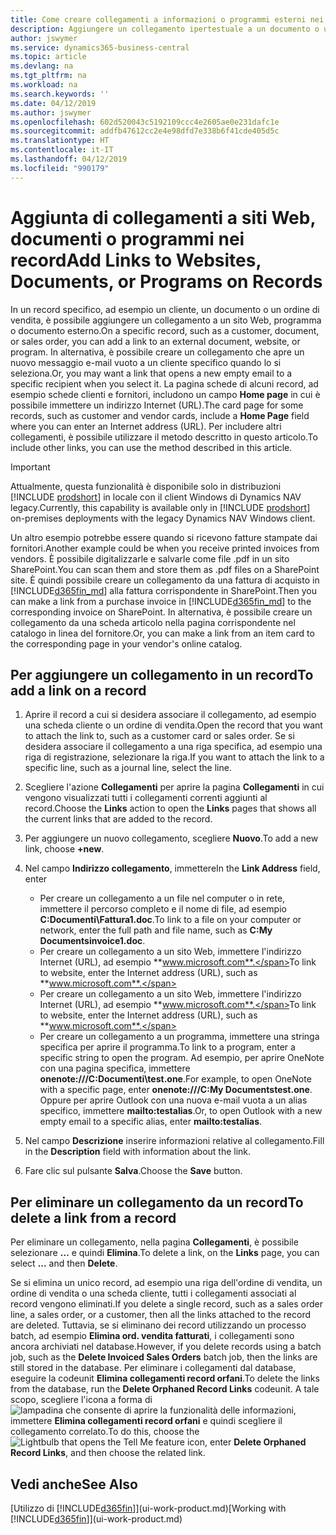```yaml
---
title: Come creare collegamenti a informazioni o programmi esterni nei record | Microsoft Docs
description: Aggiungere un collegamento ipertestuale a un documento o un sito Web in un record specifico, ad esempio, un cliente o un documento.
author: jswymer
ms.service: dynamics365-business-central
ms.topic: article
ms.devlang: na
ms.tgt_pltfrm: na
ms.workload: na
ms.search.keywords: ''
ms.date: 04/12/2019
ms.author: jswymer
ms.openlocfilehash: 602d520043c5192109ccc4e2605ae0e231dafc1e
ms.sourcegitcommit: addfb47612cc2e4e98dfd7e338b6f41cde405d5c
ms.translationtype: HT
ms.contentlocale: it-IT
ms.lasthandoff: 04/12/2019
ms.locfileid: "990179"
---
```

# <a name="add-links-to-websites-documents-or-programs-on-records"></a><span data-ttu-id="136e1-103">Aggiunta di collegamenti a siti Web, documenti o programmi nei record</span><span class="sxs-lookup"><span data-stu-id="136e1-103">Add Links to Websites, Documents, or Programs on Records</span></span>
<span data-ttu-id="136e1-104">In un record specifico, ad esempio un cliente, un documento o un ordine di vendita, è possibile aggiungere un collegamento a un sito Web, programma o documento esterno.</span><span class="sxs-lookup"><span data-stu-id="136e1-104">On a specific record, such as a customer, document, or sales order, you can add a link to an external document, website, or program.</span></span> <span data-ttu-id="136e1-105">In alternativa, è possibile creare un collegamento che apre un nuovo messaggio e-mail vuoto a un cliente specifico quando lo si seleziona.</span><span class="sxs-lookup"><span data-stu-id="136e1-105">Or, you may want a link that opens a new empty email to a specific recipient when you select it.</span></span> <span data-ttu-id="136e1-106">La pagina schede di alcuni record, ad esempio schede clienti e fornitori, includono un campo **Home page** in cui è possibile immettere un indirizzo Internet (URL).</span><span class="sxs-lookup"><span data-stu-id="136e1-106">The card page for some records, such as customer and vendor cards, include a **Home Page** field where you can enter an Internet address (URL).</span></span> <span data-ttu-id="136e1-107">Per includere altri collegamenti, è possibile utilizzare il metodo descritto in questo articolo.</span><span class="sxs-lookup"><span data-stu-id="136e1-107">To include other links, you can use the method described in this article.</span></span>  

> [!IMPORTANT]
> <span data-ttu-id="136e1-108">Attualmente, questa funzionalità è disponibile solo in distribuzioni [!INCLUDE [prodshort](includes/prodshort.md)] in locale con il client Windows di Dynamics NAV legacy.</span><span class="sxs-lookup"><span data-stu-id="136e1-108">Currently, this capability is available only in [!INCLUDE [prodshort](includes/prodshort.md)] on-premises deployments with the legacy Dynamics NAV Windows client.</span></span>  

<span data-ttu-id="136e1-109">Un altro esempio potrebbe essere quando si ricevono fatture stampate dai fornitori.</span><span class="sxs-lookup"><span data-stu-id="136e1-109">Another example could be when you receive printed invoices from vendors.</span></span> <span data-ttu-id="136e1-110">È possibile digitalizzarle e salvarle come file .pdf in un sito SharePoint.</span><span class="sxs-lookup"><span data-stu-id="136e1-110">You can scan them and store them as .pdf files on a SharePoint site.</span></span> <span data-ttu-id="136e1-111">È quindi possibile creare un collegamento da una fattura di acquisto in [!INCLUDE[d365fin_md](includes/d365fin_md.md)] alla fattura corrispondente in SharePoint.</span><span class="sxs-lookup"><span data-stu-id="136e1-111">Then you can make a link from a purchase invoice in [!INCLUDE[d365fin_md](includes/d365fin_md.md)] to the corresponding invoice on  SharePoint.</span></span> <span data-ttu-id="136e1-112">In alternativa, è possibile creare un collegamento da una scheda articolo nella pagina corrispondente nel catalogo in linea del fornitore.</span><span class="sxs-lookup"><span data-stu-id="136e1-112">Or, you can make a link from an item card to the corresponding page in your vendor's online catalog.</span></span>

## <a name="to-add-a-link-on-a-record"></a><span data-ttu-id="136e1-113">Per aggiungere un collegamento in un record</span><span class="sxs-lookup"><span data-stu-id="136e1-113">To add a link on a record</span></span>   

1.  <span data-ttu-id="136e1-114">Aprire il record a cui si desidera associare il collegamento, ad esempio una scheda cliente o un ordine di vendita.</span><span class="sxs-lookup"><span data-stu-id="136e1-114">Open the record that you want to attach the link to, such as a customer card or sales order.</span></span> <span data-ttu-id="136e1-115">Se si desidera associare il collegamento a una riga specifica, ad esempio una riga di registrazione, selezionare la riga.</span><span class="sxs-lookup"><span data-stu-id="136e1-115">If you want to attach the link to a specific line, such as a journal line, select the line.</span></span>  

2.  <span data-ttu-id="136e1-116">Scegliere l'azione **Collegamenti** per aprire la pagina **Collegamenti** in cui vengono visualizzati tutti i collegamenti correnti aggiunti al record.</span><span class="sxs-lookup"><span data-stu-id="136e1-116">Choose the **Links** action to open the **Links** pages that shows all the current links that are added to the record.</span></span>

3. <span data-ttu-id="136e1-117">Per aggiungere un nuovo collegamento, scegliere **Nuovo**.</span><span class="sxs-lookup"><span data-stu-id="136e1-117">To add a new link, choose **+new**.</span></span>

4.  <span data-ttu-id="136e1-118">Nel campo **Indirizzo collegamento**, immettere</span><span class="sxs-lookup"><span data-stu-id="136e1-118">In the **Link Address** field, enter</span></span>

    -   <span data-ttu-id="136e1-119">Per creare un collegamento a un file nel computer o in rete, immettere il percorso completo e il nome di file, ad esempio **C:Documenti\Fattura1.doc**.</span><span class="sxs-lookup"><span data-stu-id="136e1-119">To link to a file on your computer or network, enter the full path and file name, such as  **C:My Documentsinvoice1.doc**.</span></span>
    -   <span data-ttu-id="136e1-120">Per creare un collegamento a un sito Web, immettere l'indirizzo Internet (URL), ad esempio **www.microsoft.com**.</span><span class="sxs-lookup"><span data-stu-id="136e1-120">To link to website, enter the Internet address (URL), such as **www.microsoft.com**.</span></span>
    -   <span data-ttu-id="136e1-121">Per creare un collegamento a un sito Web, immettere l'indirizzo Internet (URL), ad esempio **www.microsoft.com**.</span><span class="sxs-lookup"><span data-stu-id="136e1-121">To link to website, enter the Internet address (URL), such as **www.microsoft.com**.</span></span>
    -   <span data-ttu-id="136e1-122">Per creare un collegamento a un programma, immettere una stringa specifica per aprire il programma.</span><span class="sxs-lookup"><span data-stu-id="136e1-122">To link to a program, enter a specific string to open the program.</span></span> <span data-ttu-id="136e1-123">Ad esempio, per aprire OneNote con una pagina specifica, immettere **onenote:///C:Documenti\test.one**.</span><span class="sxs-lookup"><span data-stu-id="136e1-123">For example, to open OneNote with a specific page, enter **onenote:///C:My Documentstest.one**.</span></span> <span data-ttu-id="136e1-124">Oppure per aprire Outlook con una nuova e-mail vuota a un alias specifico, immettere **mailto:testalias**.</span><span class="sxs-lookup"><span data-stu-id="136e1-124">Or, to open Outlook with a new empty email to a specific alias, enter **mailto:testalias**.</span></span>  

5.  <span data-ttu-id="136e1-125">Nel campo **Descrizione** inserire informazioni relative al collegamento.</span><span class="sxs-lookup"><span data-stu-id="136e1-125">Fill in the **Description** field with information about the link.</span></span>  

6.  <span data-ttu-id="136e1-126">Fare clic sul pulsante **Salva**.</span><span class="sxs-lookup"><span data-stu-id="136e1-126">Choose the **Save** button.</span></span>  

## <a name="to-delete-a-link-from-a-record"></a><span data-ttu-id="136e1-127">Per eliminare un collegamento da un record</span><span class="sxs-lookup"><span data-stu-id="136e1-127">To delete a link from a record</span></span>  

<span data-ttu-id="136e1-128">Per eliminare un collegamento, nella pagina **Collegamenti**, è possibile selezionare **…** e quindi **Elimina**.</span><span class="sxs-lookup"><span data-stu-id="136e1-128">To delete a link, on the **Links** page, you can select **...** and then **Delete**.</span></span>

<span data-ttu-id="136e1-129">Se si elimina un unico record, ad esempio una riga dell'ordine di vendita, un ordine di vendita o una scheda cliente, tutti i collegamenti associati al record vengono eliminati.</span><span class="sxs-lookup"><span data-stu-id="136e1-129">If you delete a single record, such as a sales order line, a sales order, or a customer, then all the links attached to the record are deleted.</span></span> <span data-ttu-id="136e1-130">Tuttavia, se si eliminano dei record utilizzando un processo batch, ad esempio **Elimina ord. vendita fatturati**, i collegamenti sono ancora archiviati nel database.</span><span class="sxs-lookup"><span data-stu-id="136e1-130">However, if you delete records using a batch job, such as the **Delete Invoiced Sales Orders** batch job, then the links are still stored in the database.</span></span> <span data-ttu-id="136e1-131">Per eliminare i collegamenti dal database, eseguire la codeunit **Elimina collegamenti record orfani**.</span><span class="sxs-lookup"><span data-stu-id="136e1-131">To delete the links from the database, run the **Delete Orphaned Record Links** codeunit.</span></span> <span data-ttu-id="136e1-132">A tale scopo, scegliere l'icona a forma di ![lampadina che consente di aprire la funzionalità delle informazioni](media/ui-search/search_small.png "Informazioni sull'operazione che si desidera eseguire"), immettere **Elimina collegamenti record orfani** e quindi scegliere il collegamento correlato.</span><span class="sxs-lookup"><span data-stu-id="136e1-132">To do this, choose the ![Lightbulb that opens the Tell Me feature](media/ui-search/search_small.png "Tell me what you want to do") icon, enter **Delete Orphaned Record Links**, and then choose the related link.</span></span>   

<!-- ### To run delete orphaned record links  

1.  Choose the ![Lightbulb that opens the Tell Me feature](media/ui-search/search_small.png "Tell me what you want to do") icon, enter **Data Deletion**, and then choose the related link.  

2.  On the **Data Deletion** page, choose **Tasks**, and then choose **Delete Orphaned Record Links**.  -->

## <a name="see-also"></a><span data-ttu-id="136e1-133">Vedi anche</span><span class="sxs-lookup"><span data-stu-id="136e1-133">See Also</span></span>  
<span data-ttu-id="136e1-134">[Utilizzo di [!INCLUDE[d365fin](includes/d365fin_md.md)]](ui-work-product.md)</span><span class="sxs-lookup"><span data-stu-id="136e1-134">[Working with [!INCLUDE[d365fin](includes/d365fin_md.md)]](ui-work-product.md)</span></span>  
